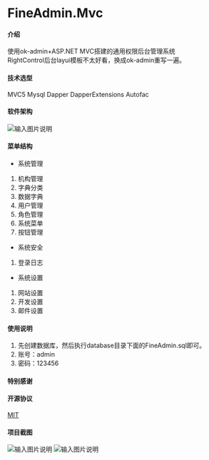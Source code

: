 # FineAdmin.Mvc

#### 介绍
使用ok-admin+ASP.NET MVC搭建的通用权限后台管理系统<br>
RightControl后台layui模板不太好看，换成ok-admin重写一遍。

#### 技术选型
MVC5 Mysql Dapper DapperExtensions Autofac

#### 软件架构
![输入图片说明](https://images.gitee.com/uploads/images/2019/1205/104041_92d6d97f_1130037.jpeg "1.jpg")

#### 菜单结构

- 系统管理
1. 机构管理
2. 字典分类
3. 数据字典
4. 用户管理
5. 角色管理
6. 系统菜单
7. 按钮管理
- 系统安全
1. 登录日志
- 系统设置
1. 网站设置
2. 开发设置
3. 邮件设置

#### 使用说明

1. 先创建数据库，然后执行database目录下面的FineAdmin.sql即可。
2. 账号：admin
3. 密码：123456

#### 特别感谢

#### 开源协议

[MIT](https://gitee.com/LiuCabbage/FineAdmin.Mvc/blob/master/LICENSE)

#### 项目截图

![输入图片说明](https://images.gitee.com/uploads/images/2019/1204/175220_f5be0b2b_1130037.jpeg "1.jpg")
![输入图片说明](https://images.gitee.com/uploads/images/2019/1204/173800_fe49801d_1130037.png "2.png")